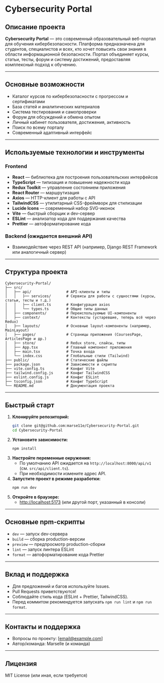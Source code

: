 # Cybersecurity Portal

## Описание проекта

**Cybersecurity Portal** — это современный образовательный веб-портал для обучения кибербезопасности. Платформа предназначена для студентов, специалистов и всех, кто хочет повысить свои знания в области информационной безопасности. Портал объединяет курсы, статьи, тесты, форум и систему достижений, предоставляя комплексный подход к обучению.

---

## Основные возможности
- Каталог курсов по кибербезопасности с прогрессом и сертификатами
- База статей и аналитических материалов
- Система тестирования и самопроверки
- Форум для обсуждений и обмена опытом
- Личный кабинет пользователя, достижения, активность
- Поиск по всему порталу
- Современный адаптивный интерфейс

---

## Используемые технологии и инструменты

### Frontend
- **React** — библиотека для построения пользовательских интерфейсов
- **TypeScript** — типизация и повышение надежности кода
- **Redux Toolkit** — управление состоянием приложения
- **React Router** — маршрутизация
- **Axios** — HTTP-клиент для работы с API
- **TailwindCSS** — утилитарный CSS-фреймворк для стилизации
- **Lucide Icons** — современный набор SVG-иконок
- **Vite** — быстрый сборщик и dev-сервер
- **ESLint** — анализатор кода для поддержания качества
- **Prettier** — автоформатирование кода

### Backend (ожидается внешний API)
- Взаимодействие через REST API (например, Django REST Framework или аналогичный сервер)

---

## Структура проекта

```
Cybersecurity-Portal/
├── src/
│   ├── api/                # API-клиенты и типы
│   │   ├── services/       # Сервисы для работы с сущностями (курсы, статьи, тесты и т.д.)
│   │   ├── client.ts       # Конфигурация axios
│   │   └── types.ts        # Общие типы данных
│   ├── components/         # Переиспользуемые UI-компоненты
│   ├── context/            # Контексты (устаревшие, теперь всё через Redux)
│   ├── layouts/            # Основные layout-компоненты (например, MainLayout)
│   ├── pages/              # Страницы приложения (CoursesPage, ArticlesPage и др.)
│   ├── store/              # Redux store, слайсы, типы
│   ├── App.tsx             # Главный компонент приложения
│   ├── main.tsx            # Точка входа
│   └── index.css           # Глобальные стили (Tailwind)
├── public/                 # Статические файлы
├── package.json            # Зависимости и скрипты
├── vite.config.ts          # Конфиг Vite
├── tailwind.config.js      # Конфиг TailwindCSS
├── eslint.config.js        # Конфиг ESLint
├── tsconfig.json           # Конфиг TypeScript
└── README.md               # Документация проекта
```

---

## Быстрый старт

1. **Клонируйте репозиторий:**
   ```bash
   git clone git@github.com:marse11e/Cybersecurity-Portal.git
   cd Cybersecurity-Portal
   ```
2. **Установите зависимости:**
   ```bash
   npm install
   ```
3. **Настройте переменные окружения:**
   - По умолчанию API ожидается на `http://localhost:8000/api/v1` (см. `src/api/client.ts`).
   - При необходимости измените адрес API.
4. **Запустите проект в режиме разработки:**
   ```bash
   npm run dev
   ```
5. **Откройте в браузере:**
   - [http://localhost:5173](http://localhost:5173) (или другой порт, указанный в консоли)

---

## Основные npm-скрипты
- `dev` — запуск dev-сервера
- `build` — сборка production-версии
- `preview` — предпросмотр production-сборки
- `lint` — запуск линтера ESLint
- `format` — автоформатирование кода Prettier

---

## Вклад и поддержка
- Для предложений и багов используйте Issues.
- Pull Requests приветствуются!
- Соблюдайте стиль кода (ESLint + Prettier, TailwindCSS).
- Перед коммитом рекомендуется запускать `npm run lint` и `npm run format`.

---

## Контакты и поддержка
- Вопросы по проекту: [email@example.com]
- Автор/команда: Marselle (и команда)

---

## Лицензия

MIT License (или иная, если требуется)
